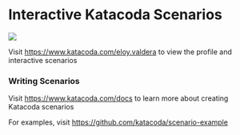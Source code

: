 # Interactive Katacoda Scenarios

[![](http://shields.katacoda.com/katacoda/eloy.valdera/count.svg)](https://www.katacoda.com/eloy.valdera "Get your profile on Katacoda.com")

Visit https://www.katacoda.com/eloy.valdera to view the profile and interactive scenarios

### Writing Scenarios
Visit https://www.katacoda.com/docs to learn more about creating Katacoda scenarios

For examples, visit https://github.com/katacoda/scenario-example
